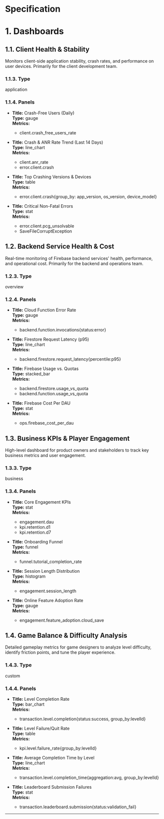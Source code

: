 # Specification

# 1. Dashboards

## 1.1. Client Health & Stability
Monitors client-side application stability, crash rates, and performance on user devices. Primarily for the client development team.

### 1.1.3. Type
application

### 1.1.4. Panels

- **Title:** Crash-Free Users (Daily)  
**Type:** gauge  
**Metrics:**
    
    - client.crash_free_users_rate
    
- **Title:** Crash & ANR Rate Trend (Last 14 Days)  
**Type:** line_chart  
**Metrics:**
    
    - client.anr_rate
    - error.client.crash
    
- **Title:** Top Crashing Versions & Devices  
**Type:** table  
**Metrics:**
    
    - error.client.crash{group_by: app_version, os_version, device_model}
    
- **Title:** Critical Non-Fatal Errors  
**Type:** stat  
**Metrics:**
    
    - error.client.pcg_unsolvable
    - SaveFileCorruptException
    

## 1.2. Backend Service Health & Cost
Real-time monitoring of Firebase backend services' health, performance, and operational cost. Primarily for the backend and operations team.

### 1.2.3. Type
overview

### 1.2.4. Panels

- **Title:** Cloud Function Error Rate  
**Type:** gauge  
**Metrics:**
    
    - backend.function.invocations{status:error}
    
- **Title:** Firestore Request Latency (p95)  
**Type:** line_chart  
**Metrics:**
    
    - backend.firestore.request_latency{percentile:p95}
    
- **Title:** Firebase Usage vs. Quotas  
**Type:** stacked_bar  
**Metrics:**
    
    - backend.firestore.usage_vs_quota
    - backend.function.usage_vs_quota
    
- **Title:** Firebase Cost Per DAU  
**Type:** stat  
**Metrics:**
    
    - ops.firebase_cost_per_dau
    

## 1.3. Business KPIs & Player Engagement
High-level dashboard for product owners and stakeholders to track key business metrics and user engagement.

### 1.3.3. Type
business

### 1.3.4. Panels

- **Title:** Core Engagement KPIs  
**Type:** stat  
**Metrics:**
    
    - engagement.dau
    - kpi.retention.d1
    - kpi.retention.d7
    
- **Title:** Onboarding Funnel  
**Type:** funnel  
**Metrics:**
    
    - funnel.tutorial_completion_rate
    
- **Title:** Session Length Distribution  
**Type:** histogram  
**Metrics:**
    
    - engagement.session_length
    
- **Title:** Online Feature Adoption Rate  
**Type:** gauge  
**Metrics:**
    
    - engagement.feature_adoption.cloud_save
    

## 1.4. Game Balance & Difficulty Analysis
Detailed gameplay metrics for game designers to analyze level difficulty, identify friction points, and tune the player experience.

### 1.4.3. Type
custom

### 1.4.4. Panels

- **Title:** Level Completion Rate  
**Type:** bar_chart  
**Metrics:**
    
    - transaction.level.completion{status:success, group_by:levelId}
    
- **Title:** Level Failure/Quit Rate  
**Type:** table  
**Metrics:**
    
    - kpi.level.failure_rate{group_by:levelId}
    
- **Title:** Average Completion Time by Level  
**Type:** line_chart  
**Metrics:**
    
    - transaction.level.completion_time{aggregation:avg, group_by:levelId}
    
- **Title:** Leaderboard Submission Failures  
**Type:** stat  
**Metrics:**
    
    - transaction.leaderboard.submission{status:validation_fail}
    



---

